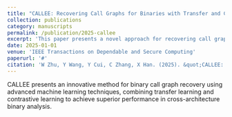 ```yaml
---
title: "CALLEE: Recovering Call Graphs for Binaries with Transfer and Contrastive Learning"
collection: publications
category: manuscripts
permalink: /publication/2025-callee
excerpt: 'This paper presents a novel approach for recovering call graphs in binary analysis using transfer learning and contrastive learning techniques.'
date: 2025-01-01
venue: 'IEEE Transactions on Dependable and Secure Computing'
paperurl: '#'
citation: 'W Zhu, Y Wang, Y Cui, C Zhang, X Han. (2025). &quot;CALLEE: Recovering Call Graphs for Binaries with Transfer and Contrastive Learning.&quot; <i>IEEE Transactions on Dependable and Secure Computing</i>.'
---
```


CALLEE presents an innovative method for binary call graph recovery using advanced machine learning techniques, combining transfer learning and contrastive learning to achieve superior performance in cross-architecture binary analysis.